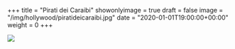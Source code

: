 +++
title = "Pirati dei Caraibi"
showonlyimage = true
draft = false
image = "/img/hollywood/piratideicaraibi.jpg"
date = "2020-01-01T19:00:00+00:00"
weight = 0
+++

<!--more-->
![](/img/hollywood/piratideicaraibi.jpg)
